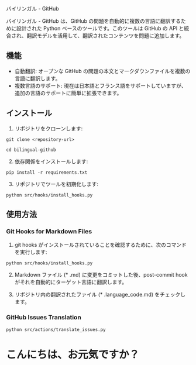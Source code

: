 バイリンガル - GitHub

バイリンガル - GitHub は、GitHub の問題を自動的に複数の言語に翻訳するために設計された Python ベースのツールです。このツールは GitHub の API と統合され、翻訳モデルを活用して、翻訳されたコンテンツを問題に追加します。

## 機能

- 自動翻訳: オープンな GitHub の問題の本文とマークダウンファイルを複数の言語に翻訳します。
- 複数言語のサポート: 現在は日本語とフランス語をサポートしていますが、追加の言語のサポートに簡単に拡張できます。

## インストール

1. リポジトリをクローンします:

```
git clone <repository-url>

cd bilingual-github
```

2. 依存関係をインストールします:

```
pip install -r requirements.txt
```

3. リポジトリでツールを初期化します:

```
python src/hooks/install_hooks.py
```

## 使用方法
### Git Hooks for Markdown Files

1. git hooks がインストールされていることを確認するために、次のコマンドを実行します:

```
python src/hooks/install_hooks.py
```

2. Markdown ファイル (* .md) に変更をコミットした後、post-commit hook がそれを自動的にターゲット言語に翻訳します。

3. リポジトリ内の翻訳されたファイル (* .language_code.md) をチェックします。

### GitHub Issues Translation

```
python src/actions/translate_issues.py
```

# こんにちは、お元気ですか？